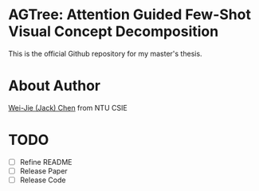 # AGTree: Attention Guided Few-Shot Visual Concept Decomposition
This is the official Github repository for my master's thesis.  

# About Author
[Wei-Jie (Jack) Chen](https://jackchen890311.github.io/) from NTU CSIE

# TODO
- [ ] Refine README
- [ ] Release Paper
- [ ] Release Code
